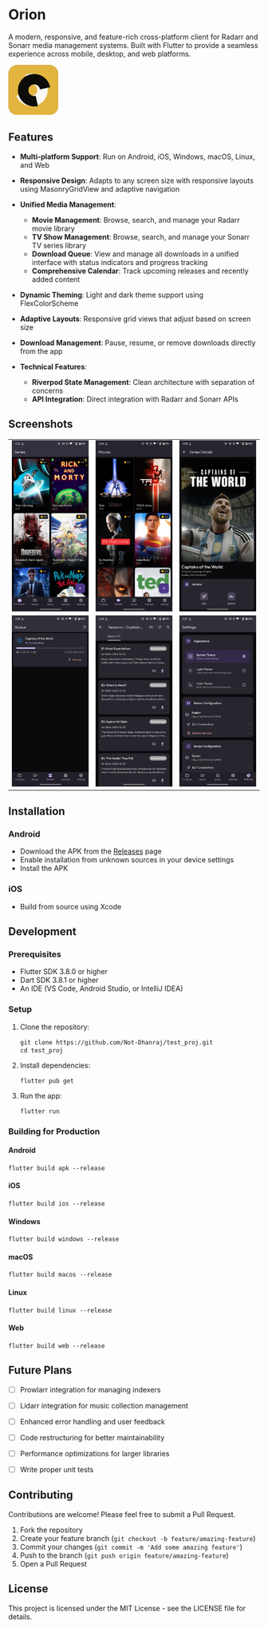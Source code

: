 # Orion

A modern, responsive, and feature-rich cross-platform client for Radarr and Sonarr media management systems. Built with Flutter to provide a seamless experience across mobile, desktop, and web platforms.

<img src="assets/icon/icon.png" alt="Orion App Icon" width="100" height="100" />

## Features

- **Multi-platform Support**: Run on Android, iOS, Windows, macOS, Linux, and Web
- **Responsive Design**: Adapts to any screen size with responsive layouts using MasonryGridView and adaptive navigation
- **Unified Media Management**:
  - **Movie Management**: Browse, search, and manage your Radarr movie library
  - **TV Show Management**: Browse, search, and manage your Sonarr TV series library
  - **Download Queue**: View and manage all downloads in a unified interface with status indicators and progress tracking
  - **Comprehensive Calendar**: Track upcoming releases and recently added content
- **Dynamic Theming**: Light and dark theme support using FlexColorScheme
- **Adaptive Layouts**: Responsive grid views that adjust based on screen size
- **Download Management**: Pause, resume, or remove downloads directly from the app

- **Technical Features**:
  - **Riverpod State Management**: Clean architecture with separation of concerns
  - **API Integration**: Direct integration with Radarr and Sonarr APIs


## Screenshots

<table>
  <tr>
    <td><img src="screenshots/Series_Home.png" alt="Series Home" width="100%"/></td>
    <td><img src="screenshots/Movies_Home.png" alt="Movie Home" width="100%"/></td>
    <td><img src="screenshots/Details_page.png" alt="Details Page" width="100%"/></td>
  </tr>
  <tr>
    <td><img src="screenshots/Queue.png" alt="Queue" width="100%"/></td>
    <td><img src="screenshots/Seasons.png" alt="Seasons Page" width="100%"/></td>
    <td><img src="screenshots/Settings.png" alt="Settings" width="100%"/></td>
  </tr>
</table>

## Installation

### Android
- Download the APK from the [Releases](https://github.com/Not-Dhanraj/test_proj/releases) page
- Enable installation from unknown sources in your device settings
- Install the APK

### iOS

- Build from source using Xcode




## Development

### Prerequisites

- Flutter SDK 3.8.0 or higher
- Dart SDK 3.8.1 or higher
- An IDE (VS Code, Android Studio, or IntelliJ IDEA)

### Setup

1. Clone the repository:
   ```
   git clone https://github.com/Not-Dhanraj/test_proj.git
   cd test_proj
   ```

2. Install dependencies:
   ```
   flutter pub get
   ```

3. Run the app:
   ```
   flutter run
   ```

### Building for Production

#### Android
```
flutter build apk --release
```

#### iOS
```
flutter build ios --release
```

#### Windows
```
flutter build windows --release
```

#### macOS
```
flutter build macos --release
```

#### Linux
```
flutter build linux --release
```

#### Web
```
flutter build web --release
```

## Future Plans

- [ ] Prowlarr integration for managing indexers
- [ ] Lidarr integration for music collection management
- [ ] Enhanced error handling and user feedback
- [ ] Code restructuring for better maintainability
- [ ] Performance optimizations for larger libraries
- [ ] Write proper unit tests


## Contributing

Contributions are welcome! Please feel free to submit a Pull Request.

1. Fork the repository
2. Create your feature branch (`git checkout -b feature/amazing-feature`)
3. Commit your changes (`git commit -m 'Add some amazing feature'`)
4. Push to the branch (`git push origin feature/amazing-feature`)
5. Open a Pull Request

## License

This project is licensed under the MIT License - see the LICENSE file for details.
